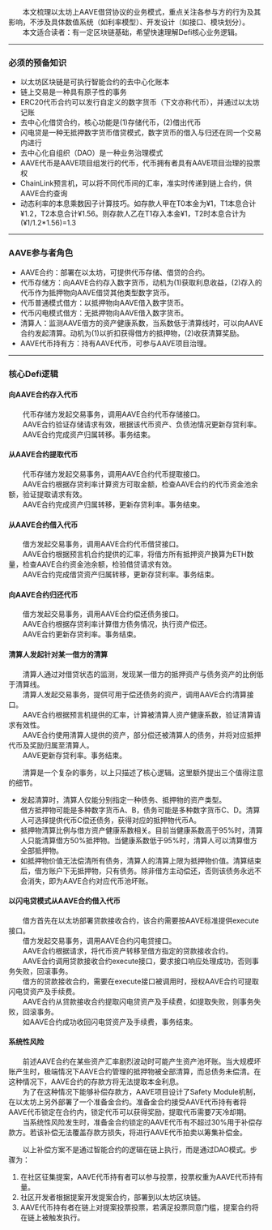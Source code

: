   本文梳理以太坊上AAVE借贷协议的业务模式，重点关注各参与方的行为及其影响，不涉及具体数值系统（如利率模型）、开发设计（如接口、模块划分）。  
  本文适合读者：有一定区块链基础，希望快速理解Defi核心业务逻辑。

___

### 必须的预备知识
- 以太坊区块链是可执行智能合约的去中心化账本
- 链上交易是一种具有原子性的事务
- ERC20代币合约可以发行自定义的数字货币（下文亦称代币），并通过以太坊记账
- 去中心化借贷合约，核心功能是(1)存储代币，(2)借出代币
- 闪电贷是一种无抵押数字货币借贷模式，数字货币的借入与归还在同一个交易内进行
- 去中心化自组织（DAO）是一种业务治理模式
- AAVE代币是AAVE项目组发行的代币，代币拥有者具有AAVE项目治理的投票权
- ChainLink预言机，可以将不同代币间的汇率，准实时传递到链上合约，供AAVE合约查询
- 动态利率的本息乘数因子计算技巧。如存款人甲在T0本金为¥1，T1本息合计¥1.2，T2本息合计¥1.56。则存款人乙在T1存入本金¥1，T2时本息合计为(¥1/1.2*1.56)=1.3
___

### AAVE参与者角色
- AAVE合约：部署在以太坊，可提供代币存储、借贷的合约。
- 代币存储方：向AAVE合约存入数字货币，动机为(1)获取利息收益，(2)存入的代币作为抵押物向AAVE借贷其他类型数字货币。
- 代币普通模式借方：以抵押物向AAVE借入数字货币。
- 代币闪电模式借方：无抵押物向AAVE借入数字货币。
- 清算人：监测AAVE借方的资产健康系数，当系数低于清算线时，可以向AAVE合约发起清算。动机为(1)以折扣获得借方的抵押物，(2)收获清算奖励。
- AAVE代币持有方：持有AAVE代币，可参与AAVE项目治理。

---

### 核心Defi逻辑
#### 向AAVE合约存入代币
  代币存储方发起交易事务，调用AAVE合约代币存储接口。  
  AAVE合约验证存储请求有效，根据该代币资产、负债池情况更新存贷利率。  
  AAVE合约完成资产归属转移。事务结束。  

#### 从AAVE合约提取代币
  代币存储方发起交易事务，调用AAVE合约代币提取接口。  
  AAVE合约根据存贷利率计算资方可取金额，检查AAVE合约的代币资金池余额，验证提取请求有效。  
  AAVE合约完成资产归属转移，更新存贷利率。事务结束。  

#### 从AAVE合约借入代币
  借方发起交易事务，调用AAVE合约代币借贷接口。  
  AAVE合约根据预言机合约提供的汇率，将借方所有抵押资产换算为ETH数量，检查AAVE合约资金池余额，检验借贷请求有效。  
  AAVE合约完成借贷资产归属转移，更新存贷利率。事务结束。  

#### 向AAVE合约归还代币
  借方发起交易事务，调用AAVE合约偿还债务接口。  
  AAVE合约根据存贷利率计算借方债务情况，执行资产偿还。  
  AAVE合约更新存贷利率。事务结束。  

#### 清算人发起针对某一借方的清算
  清算人通过对借贷状态的监测，发现某一借方的抵押资产与债务资产的比例低于清算线。  
  清算人发起交易事务，提供可用于偿还债务的资产，调用AAVE合约清算接口。  
  AAVE合约根据预言机提供的汇率，计算被清算人资产健康系数，验证清算请求有效性。  
  AAVE合约使用清算人提供的资产，部分偿还被清算人的债务，并将对应抵押代币及奖励归属至清算人。  
  AAVE更新存贷利率。事务结束。  
  
  清算是一个复杂的事务，以上只描述了核心逻辑。这里额外提出三个值得注意的细节。  
- 发起清算时，清算人仅能分别指定一种债务、抵押物的资产类型。  
借方抵押物可能是多种数字货币A、B，债务可能是多种数字货币C、D。清算人可选择提供代币C偿还债务，获得对应的抵押物代币A。
- 抵押物清算比例与借方资产健康系数相关。目前当健康系数高于95%时，清算人只能清算借方50%抵押物。当健康系数低于95%时，清算人可以清算借方全部抵押物。
- 如抵押物价值无法偿清所有债务，清算人的清算上限为抵押物价值。清算结束后，借方账户下无抵押物，只有债务。除非借方主动偿还，否则该债务永远不会消失，即为AAVE合约对应代币池坏账。

#### 以闪电贷模式从AAVE合约借入代币
  借方首先在以太坊部署贷款接收合约，该合约需要按AAVE标准提供execute接口。  
  借方发起交易事务，调用AAVE合约闪电贷接口。  
  AAVE合约根据请求，将代币资产转移至借方指定的贷款接收合约。  
  AAVE合约调用贷款接收合约execute接口，要求接口响应处理成功，否则事务失败，回滚事务。  
  借方的贷款接收合约，需要在execute接口被调用时，授权AAVE合约可提取闪电贷资产及手续费。  
  AAVE合约从贷款接收合约提取闪电贷资产及手续费，如提取失败，则事务失败，回滚事务。  
  如AAVE合约成功收回闪电贷资产及手续费，事务结束。  

#### 系统性风险
  前述AAVE合约在某些资产汇率剧烈波动时可能产生资产池坏账。当大规模坏账产生时，极端情况下AAVE合约管理的抵押物被全部清算，而总债务未偿清。在这种情况下，AAVE合约的存款方将无法提取本金利息。  
  为了在这种情况下能够补偿存款方，AAVE项目设计了Safety Module机制，在以太坊上另外部署了一个准备金合约。准备金合约接受AAVE代币持有者将AAVE代币锁定在合约内，锁定代币可以获得奖励，提取代币需要7天冷却期。  
  当系统性风险发生时，准备金合约锁定的AAVE代币有不超过30%用于补偿存款方。若该补偿无法覆盖存款方损失，将进行AAVE代币拍卖以筹集补偿金。  
  
  以上补偿方案不是通过智能合约的逻辑在链上执行，而是通过DAO模式。步骤为：
1. 在社区征集提案，AAVE代币持有者可以参与投票，投票权重为AAVE代币持有量。
2. 社区开发者根据提案开发提案合约，部署到以太坊区块链。
3. AAVE代币持有者在链上对提案投票投票，若满足投票同意门槛，提案合约将在链上被触发执行。
